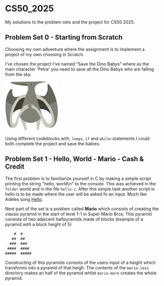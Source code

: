 # CS50_2025
My solutions to the problem sets and the project for CS50 2025.

## Problem Set 0 - Starting from Scratch
Choosing my own adventure where the assignment is to
implement a project of my own choosing in Scratch.

I've chosen the project I've named "Save the Dino Babys" where
as the main character 'Petra' you need to save all the Dino Babys
who are falling from the sky.

![image](https://github.com/olinwiol/CS50_2025/blob/main/Problem%20Set%200/Save%20The%20Dino%20Babys/5381feb0fc1b50ddc2793342daddffef.svg?raw=true)

Using different codeblocks with, `loops`, `if` and `while`-statements I could both
complete the project and save the babies.


## Problem Set 1 - Hello, World - Mario - Cash & Credit
The first problem is to familiarize yourself in C by making a simple script printing
the string "hello, world\n" to the console. This was achieved in the `folder` world and
in the file `hello.c`. After this simple task another script is hello is to be made where the user will be asked fo an input. Much like Adeles song [Hello](https://youtu.be/YQHsXMglC9A).

Next part of the set is a problem called **Mario** which consists of creating the classic pyramid in the start of level 1-1 in Super Mario Bros. This pyramid consists of two adjecent halfpyramids made of blocks (example of a pyramid with a block height of 5)

        #  #
       ##  ##
      ###  ###
     ####  ####
    #####  #####

Constructing of this pyramids consists of the users input of a height which transforms into a pyramid of that heigh. The contents of the `mario-less` directory makes an half of the pyramid whilst `mario-more` creates the whole pyramid.